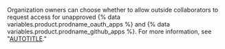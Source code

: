 Organization owners can choose whether to allow outside collaborators to request access for unapproved {% data variables.product.prodname_oauth_apps %} and {% data variables.product.prodname_github_apps %}. For more information, see "[AUTOTITLE](/organizations/managing-programmatic-access-to-your-organization/limiting-oauth-app-and-github-app-access-requests)."
